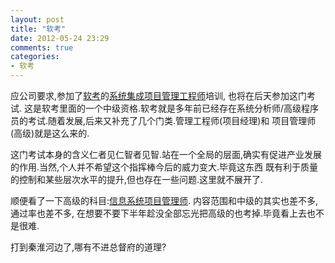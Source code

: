 ```yaml
---
layout: post
title: "软考"
date: 2012-05-24 23:29
comments: true
categories: 
- 软考
---
```


应公司要求,参加了[软考](http://baike.baidu.com/view/2174403.htm#5)的[系统集成项目管理工程师](http://baike.baidu.com/view/1278553.htm)培训, 也将在后天参加这门考试.
这是软考里面的一个中级资格.软考就是多年前已经存在系统分析师/高级程序员的考试.随着发展,后来又补充了几个门类.管理工程师(项目经理)和
项目管理师(高级)就是这么来的.

这门考试本身的含义仁者见仁智者见智.站在一个全局的层面,确实有促进产业发展的作用.当然,个人并不希望这个指挥棒今后的威力变大.毕竟这东西
既有利于质量的控制和某些层次水平的提升,但也存在一些问题.这里就不展开了.

顺便看了一下高级的科目:[信息系统项目管理师](http://baike.baidu.com/view/1760754.htm). 内容范围和中级的其实也差不多,通过率也差不多,
在想要不要下半年趁没全部忘光把高级的也考掉.毕竟看上去也不是很难.

打到秦淮河边了,哪有不进总督府的道理?
